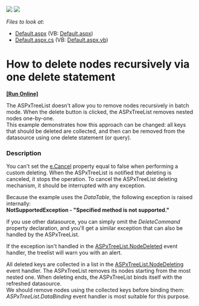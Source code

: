 <!-- default badges list -->
[![](https://img.shields.io/badge/Open_in_DevExpress_Support_Center-FF7200?style=flat-square&logo=DevExpress&logoColor=white)](https://supportcenter.devexpress.com/ticket/details/E2158)
[![](https://img.shields.io/badge/📖_How_to_use_DevExpress_Examples-e9f6fc?style=flat-square)](https://docs.devexpress.com/GeneralInformation/403183)
<!-- default badges end -->
<!-- default file list -->
*Files to look at*:

* [Default.aspx](./CS/WebSite/Default.aspx) (VB: [Default.aspx](./VB/WebSite/Default.aspx))
* [Default.aspx.cs](./CS/WebSite/Default.aspx.cs) (VB: [Default.aspx.vb](./VB/WebSite/Default.aspx.vb))
<!-- default file list end -->
# How to delete nodes recursively via one delete statement
<!-- run online -->
**[[Run Online]](https://codecentral.devexpress.com/e2158/)**
<!-- run online end -->


<p>The ASPxTreeList doesn't allow you to remove nodes recursively in batch mode. When the delete button is clicked, the ASPxTreeList removes nested nodes one-by-one.<br />
This example demonstrates how this approach can be changed: all keys that should be deleted are collected, and then can be removed from the datasource using one delete statement (or query).</p>


<h3>Description</h3>

<p>You can&#39;t set the <a href="http://documentation.devexpress.com/#AspNet/DevExpressWebDataASPxDataDeletingEventArgsMembersTopicAll">e.Cancel</a> property equal to false when performing a custom deleting. When the ASPxTreeList is notified that deleting is canceled, it stops the operation. To cancel the ASPxTreeList deleting mechanism, it should be interrupted with any exception.</p><p>Because the example uses the <i>DataTable</i>, the following exception is raised internally:<br />
<strong>NotSupportedException - &quot;Specified method is not supported.&quot;</strong></p><p>If you use other datasource, you can simply omit the <i>DeleteCommand</i> property declaration, and you&#39;ll get a similar exception that can also be handled by the ASPxTreeList.</p><p>If the exception isn&#39;t handled in the <a href="http://documentation.devexpress.com/#AspNet/DevExpressWebASPxTreeListASPxTreeList_NodeDeletedtopic">ASPxTreeList.NodeDeleted</a> event handler, the treelist will warn you with an alert.</p><p>All deleted keys are collected in a list in the <a href="http://documentation.devexpress.com/#AspNet/DevExpressWebASPxTreeListASPxTreeList_NodeDeletingtopic">ASPxTreeList.NodeDeleting</a> event handler. The ASPxTreeList removes its nodes starting from the most nested one. When deleting ends, the ASPxTreeList binds itself with the refreshed datasource.<br />
We should remove nodes using the collected keys before binding them: <i>ASPxTreeList.DataBinding</i> event handler is most suitable for this purpose.</p>

<br/>



